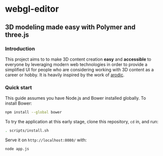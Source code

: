 # webgl-editor

## 3D modeling made easy with Polymer and three.js

### Introduction

This project aims to to make 3D content creation **easy** and **accessible** to
everyone by leveraging modern web technologies in order to provide a simplified
UI for people who are considering working with 3D content as a career or hobby.
It is heavily inspired by the work of [arodic](https://github.com/arodic).

### Quick start

This guide assumes you have Node.js and Bower installed globally. To install
Bower:

```sh
npm install --global bower
```

To try the application at this early stage, clone this repository, `cd` in, and
run:

```sh
. scripts/install.sh
```

Serve it on `http://localhost:8080/` with:

```sh
node app.js
```
